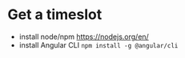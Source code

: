 # Get a timeslot

- install node/npm https://nodejs.org/en/
- install Angular CLI `npm install -g @angular/cli`